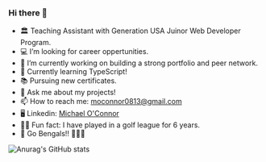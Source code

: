 ### Hi there 👋

- 🏛️ Teaching Assistant with Generation USA Juinor Web Developer Program.
- 💻 I’m looking for career oppertunities.
- 🔭 I’m currently working on building a strong portfolio and peer network.
- 🌱 Currently learning TypeScript!
- 📚 Pursuing new certificates.
- 💬 Ask me about my projects!
- 📫 How to reach me: moconnor0813@gmail.com
- 🖥️ Linkedin: [Michael O'Connor](https://www.linkedin.com/in/michael-o-connor-b79005200/)
- 🏌️‍♂️ Fun fact: I have played in a golf league for 6 years.
- 🏈 Go Bengals!! 🐯🐯🐯

![Anurag's GitHub stats](https://github-readme-stats.vercel.app/api?username=oconnor97&show_icons=true&theme=github_dark)

